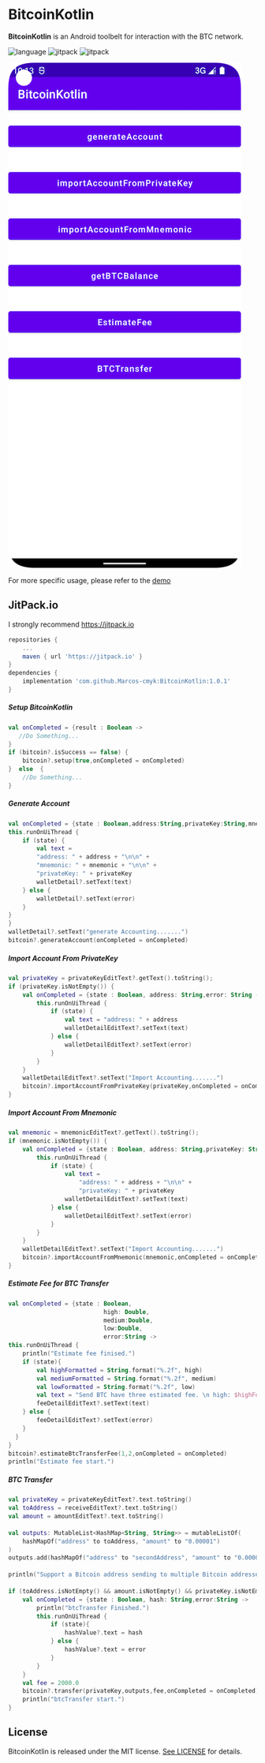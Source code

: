 # BitcoinKotlin
**BitcoinKotlin** is an Android toolbelt for interaction with the BTC network.

![language](https://img.shields.io/badge/Language-Kotlin-green)
![jitpack](https://img.shields.io/badge/support-jitpack-green)
![jitpack](https://img.shields.io/badge/support-sepolia-green)


![](Resource/Demo01.png)

For more specific usage, please refer to the [demo](https://github.com/Marcos-cmyk/BitcoinKotlin/tree/main/app)

## JitPack.io

I strongly recommend https://jitpack.io
```groovy
repositories {
    ...
    maven { url 'https://jitpack.io' }
}
dependencies {
    implementation 'com.github.Marcos-cmyk:BitcoinKotlin:1.0.1'
}
```

##### Setup BitcoinKotlin 
```kotlin
val onCompleted = {result : Boolean ->
   //Do Something...
}
if (bitcoin?.isSuccess == false) {
    bitcoin?.setup(true,onCompleted = onCompleted)
}  else  {
    //Do Something...
}
```
##### Generate Account
```Kotlin
val onCompleted = {state : Boolean,address:String,privateKey:String,mnemonic:String,error: String ->
this.runOnUiThread {
    if (state) {
        val text =
        "address: " + address + "\n\n" +
        "mnemonic: " + mnemonic + "\n\n" +
        "privateKey: " + privateKey
        walletDetail?.setText(text)
    } else {
        walletDetail?.setText(error)
    }
}
}
walletDetail?.setText("generate Accounting.......")
bitcoin?.generateAccount(onCompleted = onCompleted)
```

##### Import Account From PrivateKey
```Kotlin
val privateKey = privateKeyEditText?.getText().toString();
if (privateKey.isNotEmpty()) {
    val onCompleted = {state : Boolean, address: String,error: String ->
        this.runOnUiThread {
            if (state) {
                val text = "address: " + address
                walletDetailEditText?.setText(text)
            } else {
                walletDetailEditText?.setText(error)
            }
        }
    }
    walletDetailEditText?.setText("Import Accounting.......")
    bitcoin?.importAccountFromPrivateKey(privateKey,onCompleted = onCompleted)
}
```
##### Import Account From Mnemonic
```Kotlin
val mnemonic = mnemonicEditText?.getText().toString();
if (mnemonic.isNotEmpty()) {
    val onCompleted = {state : Boolean, address: String,privateKey: String,error: String ->
        this.runOnUiThread {
            if (state) {
                val text =
                    "address: " + address + "\n\n" +
                    "privateKey: " + privateKey
                walletDetailEditText?.setText(text)
            } else {
                walletDetailEditText?.setText(error)
            }
        }
    }
    walletDetailEditText?.setText("Import Accounting.......")
    bitcoin?.importAccountFromMnemonic(mnemonic,onCompleted = onCompleted)
}
```
##### Estimate Fee for BTC Transfer
```Kotlin
val onCompleted = {state : Boolean,
                           high: Double,
                           medium:Double,
                           low:Double,
                           error:String ->
this.runOnUiThread {
    println("Estimate fee finised.")
    if (state){
        val highFormatted = String.format("%.2f", high)
        val mediumFormatted = String.format("%.2f", medium)
        val lowFormatted = String.format("%.2f", low)
        val text = "Send BTC have three estimated fee. \n high: $highFormatted Satoshis. \n medium: $mediumFormatted Satoshis. \n low: $lowFormatted Satoshis"
        feeDetailEditText?.setText(text)
    } else {
        feeDetailEditText?.setText(error)
    }
  }
}
bitcoin?.estimateBtcTransferFee(1,2,onCompleted = onCompleted)
println("Estimate fee start.")
```

##### BTC Transfer
```Kotlin
val privateKey = privateKeyEditText?.text.toString()
val toAddress = receiveEditText?.text.toString()
val amount = amountEditText?.text.toString()

val outputs: MutableList<HashMap<String, String>> = mutableListOf(
    hashMapOf("address" to toAddress, "amount" to "0.00001")
)
outputs.add(hashMapOf("address" to "secondAddress", "amount" to "0.00001"))

println("Support a Bitcoin address sending to multiple Bitcoin addresses simultaneously.")

if (toAddress.isNotEmpty() && amount.isNotEmpty() && privateKey.isNotEmpty()) {
    val onCompleted = {state : Boolean, hash: String,error:String ->
        println("btcTransfer Finished.")
        this.runOnUiThread {
            if (state){
                hashValue?.text = hash
            } else {
                hashValue?.text = error
            }
        }
    }
    val fee = 2000.0
    bitcoin?.transfer(privateKey,outputs,fee,onCompleted = onCompleted)
    println("btcTransfer start.")
}
```
## License

BitcoinKotlin is released under the MIT license. [See LICENSE](https://github.com/Marcos-cmyk/BitcoinKotlin/blob/master/LICENSE) for details.
